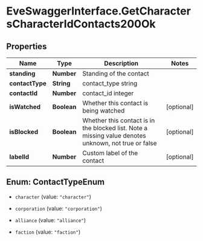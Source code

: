 # EveSwaggerInterface.GetCharactersCharacterIdContacts200Ok

## Properties
Name | Type | Description | Notes
------------ | ------------- | ------------- | -------------
**standing** | **Number** | Standing of the contact | 
**contactType** | **String** | contact_type string | 
**contactId** | **Number** | contact_id integer | 
**isWatched** | **Boolean** | Whether this contact is being watched | [optional] 
**isBlocked** | **Boolean** | Whether this contact is in the blocked list. Note a missing value denotes unknown, not true or false | [optional] 
**labelId** | **Number** | Custom label of the contact | [optional] 


<a name="ContactTypeEnum"></a>
## Enum: ContactTypeEnum


* `character` (value: `"character"`)

* `corporation` (value: `"corporation"`)

* `alliance` (value: `"alliance"`)

* `faction` (value: `"faction"`)




